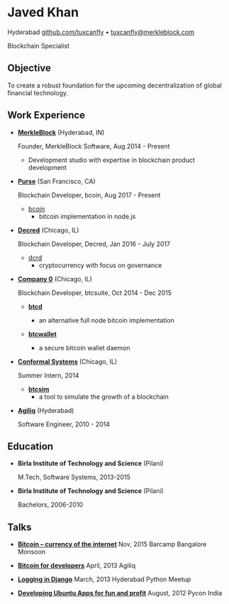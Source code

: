 Javed Khan
==========

Hyderabad
[github.com/tuxcanfly](https://github.com/tuxcanfly) • tuxcanfly@merkleblock.com

Blockchain Specialist

Objective
---------

To create a robust foundation for the upcoming decentralization of global financial
technology.

Work Experience
---------------
*   **[MerkleBlock](https://merkleblock.com)** (Hyderabad, IN)

    Founder, MerkleBlock Software, Aug 2014 - Present

    + Development studio with expertise in blockchain product development

*   **[Purse](https://purse.io)** (San Francisco, CA)

    Blockchain Developer, bcoin, Aug 2017 - Present

    + [bcoin](https://github.com/bcoin-org/bcoin)
        - bitcoin implementation in node.js

*   **[Decred](https://www.decred.org)** (Chicago, IL)

    Blockchain Developer, Decred, Jan 2016 - July 2017

    + [dcrd](https://github.com/decred/dcrd)
        - cryptocurrency with focus on governance

*   **[Company 0](https://www.companyzero.com/)** (Chicago, IL)

    Blockchain Developer, btcsuite, Oct 2014 - Dec 2015

    + **[btcd](https://github.com/btcsuite/btcd)**
        - an alternative full node bitcoin implementation 

    + **[btcwallet](https://github.com/btcsuite/btcwallet)**
        - a secure bitcoin wallet daemon

*   **[Conformal Systems](https://www.conformal.com/)** (Chicago, IL)

    Summer Intern, 2014

    + **[btcsim](https://github.com/btcsuite/btcsim)**
        - a tool to simulate the growth of a blockchain

*   **[Agiliq](http://agiliq.com)** (Hyderabad)

    Software Engineer, 2010 - 2014


Education
---------

*   **Birla Institute of Technology and Science** (Pilani)

    M.Tech, Software Systems, 2013-2015

*   **Birla Institute of Technology and Science** (Pilani)

    Bachelors, 2006-2010

Talks
------

*   **[Bitcoin – currency of the internet](http://go-talks.appspot.com/github.com/tuxcanfly/gohyd/go-intro.slide)** Nov, 2015
    Barcamp Bangalore Monsoon

*   **[Bitcoin for developers](http://tuxcanfly.me/bitcoin-for-developers.html)** April, 2013
    Agiliq

*   **[Logging in Django](http://tuxcanfly.me/logging-in-django.html)** March, 2013
    Hyderabad Python Meetup

*   **[Developing Ubuntu Apps for fun and profit](http://tuxcanfly.me/pycon-india-2012-talk.html)** August, 2012
    Pycon India
